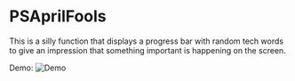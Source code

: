 # PSAprilFools

This is a silly function that displays a progress bar with random tech words to give an impression that something important is happening on the screen.

Demo:
![Demo](https://raw.githubusercontent.com/dkateiva/PSAprilFools/master/images/demo.gif)

